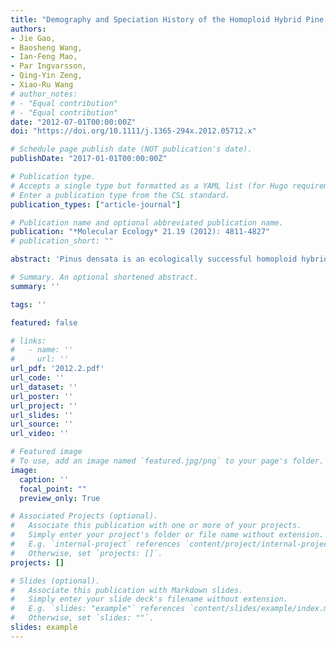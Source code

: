 ```yaml
---
title: "Demography and Speciation History of the Homoploid Hybrid Pine Pinus Densata on the Tibetan Plateau"
authors:
- Jie Gao,
- Baosheng Wang,
- Ian-Feng Mao,
- Par Ingvarsson,
- Qing-Yin Zeng,
- Xiao-Ru Wang
# author_notes:
# - "Equal contribution"
# - "Equal contribution"
date: "2012-07-01T00:00:00Z"
doi: "https://doi.org/10.1111/j.1365-294x.2012.05712.x" 

# Schedule page publish date (NOT publication's date).
publishDate: "2017-01-01T00:00:00Z"

# Publication type.
# Accepts a single type but formatted as a YAML list (for Hugo requirements).
# Enter a publication type from the CSL standard.
publication_types: ["article-journal"]

# Publication name and optional abbreviated publication name.
publication: "*Molecular Ecology* 21.19 (2012): 4811-4827"
# publication_short: ""

abstract: 'Pinus densata is an ecologically successful homoploid hybrid that inhabits vast areas of heterogeneous terrain on the south-eastern Tibetan Plateau as a result of multiple waves of colonization. Its region of origin, route of colonization onto the plateau and the directions of introgression with its parental species have previously been defined, but little is known about the isolation and divergence history of its populations. In this study, we surveyed nucleotide polymorphism over eight nuclear loci in 19 representative populations of P. densata and its parental species. Using this information and coalescence simulations, we assessed the historical changes in its population size, gene flow and divergence in time and space. The results indicate a late Miocene origin for P. densata associated with the recent uplift of south-eastern Tibet. The subsequent differentiation between geographical regions of this species began in the late Pliocene and was induced by regional topographical changes and Pleistocene glaciations. The ancestral P. densata population had a large effective population size but the central and western populations were established by limited founders, suggesting that there were severe bottlenecks during the westward migration out of the ancestral hybrid zone. After separating from their ancestral populations, population expansion occurred in all geographical regions especially in the western range. Gene flow in P. densata was restricted to geographically neighbouring populations, resulting in significant differentiation between regional groups. The new information on the divergence and demographic history of P. densata reported herein enhances our understanding of its speciation process on the Tibetan Plateau.'

# Summary. An optional shortened abstract.
summary: ''

tags: ''

featured: false

# links:
#   - name: ''
#     url: ''
url_pdf: '2012.2.pdf'
url_code: ''
url_dataset: ''
url_poster: ''
url_project: ''
url_slides: ''
url_source: ''
url_video: ''

# Featured image
# To use, add an image named `featured.jpg/png` to your page's folder. 
image:
  caption: ''
  focal_point: ""
  preview_only: True

# Associated Projects (optional).
#   Associate this publication with one or more of your projects.
#   Simply enter your project's folder or file name without extension.
#   E.g. `internal-project` references `content/project/internal-project/index.md`.
#   Otherwise, set `projects: []`.
projects: []

# Slides (optional).
#   Associate this publication with Markdown slides.
#   Simply enter your slide deck's filename without extension.
#   E.g. `slides: "example"` references `content/slides/example/index.md`.
#   Otherwise, set `slides: ""`.
slides: example
---
```



